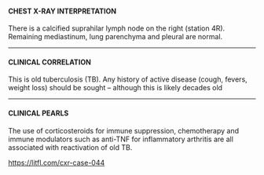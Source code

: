 #### CHEST X-RAY INTERPRETATION

There is a calcified suprahilar lymph node on the right (station 4R). Remaining mediastinum, lung parenchyma and pleural are normal.

---------------
#### CLINICAL CORRELATION

This is old tuberculosis (TB). Any history of active disease (cough, fevers, weight loss) should be sought – although this is likely decades old

---------------
#### CLINICAL PEARLS

The use of corticosteroids for immune suppression, chemotherapy and immune modulators such as anti-TNF for inflammatory arthritis are all associated with reactivation of old TB.


<https://litfl.com/cxr-case-044>
